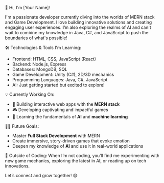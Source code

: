 👋 Hi, I'm [Your Name]!

I'm a passionate developer currently diving into the worlds of MERN stack and Game Development. I love building innovative solutions and creating engaging user experiences. I’m also exploring the realms of AI and can't wait to combine my knowledge in Java, C#, and JavaScript to push the boundaries of what's possible!

 🛠️ Technologies & Tools I'm Learning:
- Frontend: HTML, CSS, JavaScript (React)
- Backend: Node.js, Express
- Databases: MongoDB, SQL
- Game Development: Unity (C#), 2D/3D mechanics
- Programming Languages: Java, C#, JavaScript
- AI: Just getting started but excited to explore!

 💡 Currently Working On:
- 🚀 Building interactive web apps with the **MERN stack**
- 🎮 Developing captivating and impactful games
- 🧠 Learning the fundamentals of **AI** and **machine learning**

 👨‍💻 Future Goals:
- Master **Full Stack Development** with MERN
- Create immersive, story-driven games that evoke emotion
- Deepen my knowledge of **AI** and use it in real-world applications

 🌱 Outside of Coding:
When I’m not coding, you’ll find me experimenting with new game mechanics, exploring the latest in AI, or reading up on tech innovations.

Let’s connect and grow together! 😄
